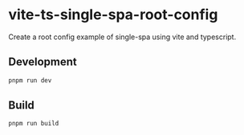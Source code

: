 # vite-ts-single-spa-root-config

Create a root config example of single-spa using vite and typescript.

## Development

```sh
pnpm run dev
```

## Build

```sh
pnpm run build
```
